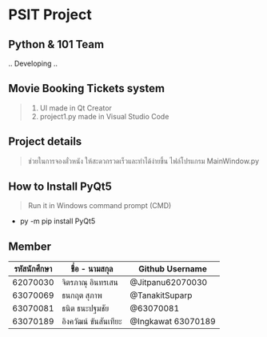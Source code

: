 # PSIT Project 
## Python & 101 Team
.. Developing ..
## Movie Booking Tickets system
> 1. UI made in Qt Creator
> 2. project1.py made in Visual Studio Code
## Project details
> ช่วยในการจองตั๋วหนัง ให้สะดวกรวดเร็วและทำได้ง่ายขึ้น
> ไฟล์โปรแกรม MainWindow.py
## How to Install PyQt5
> Run it in Windows command prompt (CMD)
* py -m pip install PyQt5
## Member
| รหัสนักศึกษา | ชื่อ - นามสกุล | Github Username |
| --- | --- | --- |
| 62070030 | จิตรภาณุ อินทรเสน | @Jitpanu62070030 |
| 63070069 | ธนกฤต สุภาพ | @TanakitSuparp |
| 63070081 | ธนิต ธนะปฐมชัย | @63070081 |
| 63070189 | อิงควัฒน์ ขันสันเทียะ | @Ingkawat 63070189 |
